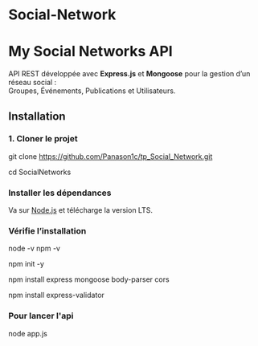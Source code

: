# Social-Network
# My Social Networks API

API REST développée avec **Express.js** et **Mongoose** pour la gestion d’un réseau social :  
Groupes, Événements, Publications et Utilisateurs.

## Installation

### 1. Cloner le projet

git clone https://github.com/Panason1c/tp_Social_Network.git

cd SocialNetworks

### Installer les dépendances
Va sur [Node.js](https://nodejs.org/fr) et télécharge la version LTS.
 
### Vérifie l’installation
node -v
npm -v

npm init -y

npm install express mongoose body-parser cors

npm install express-validator

### Pour lancer l'api
node app.js
